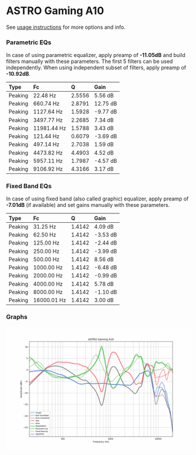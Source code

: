 # ASTRO Gaming A10
See [usage instructions](https://github.com/jaakkopasanen/AutoEq#usage) for more options and info.

### Parametric EQs
In case of using parametric equalizer, apply preamp of **-11.05dB** and build filters manually
with these parameters. The first 5 filters can be used independently.
When using independent subset of filters, apply preamp of **-10.92dB**.

| Type    | Fc          |      Q | Gain     |
|:--------|:------------|:-------|:---------|
| Peaking | 22.48 Hz    | 2.5556 | 5.56 dB  |
| Peaking | 660.74 Hz   | 2.8791 | 12.75 dB |
| Peaking | 1127.64 Hz  | 1.5928 | -9.77 dB |
| Peaking | 3497.77 Hz  | 2.2685 | 7.34 dB  |
| Peaking | 11981.44 Hz | 1.5788 | 3.43 dB  |
| Peaking | 121.44 Hz   | 0.6079 | -3.69 dB |
| Peaking | 497.14 Hz   | 2.7038 | 1.59 dB  |
| Peaking | 4473.82 Hz  | 4.4903 | 4.52 dB  |
| Peaking | 5957.11 Hz  | 1.7987 | -4.57 dB |
| Peaking | 9106.92 Hz  | 4.3166 | 3.17 dB  |

### Fixed Band EQs
In case of using fixed band (also called graphic) equalizer, apply preamp of **-7.01dB**
(if available) and set gains manually with these parameters.

| Type    | Fc          |      Q | Gain     |
|:--------|:------------|:-------|:---------|
| Peaking | 31.25 Hz    | 1.4142 | 4.09 dB  |
| Peaking | 62.50 Hz    | 1.4142 | -3.53 dB |
| Peaking | 125.00 Hz   | 1.4142 | -2.44 dB |
| Peaking | 250.00 Hz   | 1.4142 | -3.99 dB |
| Peaking | 500.00 Hz   | 1.4142 | 8.56 dB  |
| Peaking | 1000.00 Hz  | 1.4142 | -6.48 dB |
| Peaking | 2000.00 Hz  | 1.4142 | -0.99 dB |
| Peaking | 4000.00 Hz  | 1.4142 | 5.78 dB  |
| Peaking | 8000.00 Hz  | 1.4142 | -1.10 dB |
| Peaking | 16000.01 Hz | 1.4142 | 3.00 dB  |

### Graphs
![](./ASTRO%20Gaming%20A10.png)